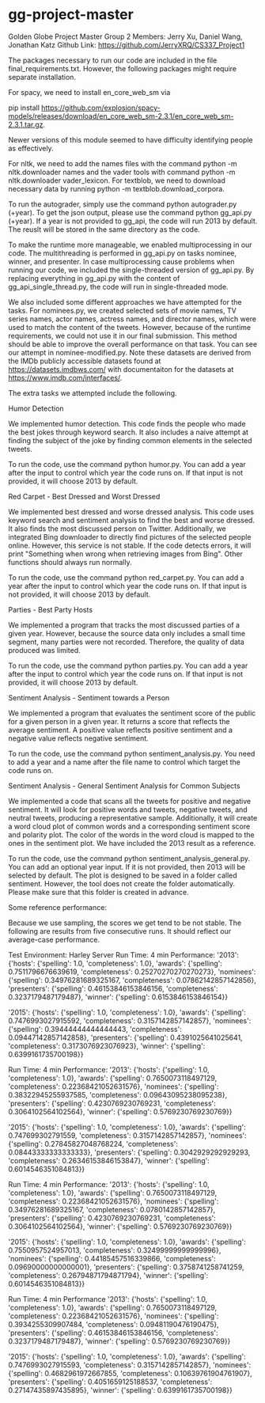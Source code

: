# gg-project-master
Golden Globe Project Master
Group 2
Members: Jerry Xu, Daniel Wang, Jonathan Katz
Github Link: https://github.com/JerryXRQ/CS337_Project1

The packages necessary to run our code are included in the file final_requirements.txt. However, the following packages might require separate installation.

For spacy, we need to install en_core_web_sm via 

pip install https://github.com/explosion/spacy-models/releases/download/en_core_web_sm-2.3.1/en_core_web_sm-2.3.1.tar.gz.

Newer versions of this module seemed to have difficulty identifying people as effectively.

For nltk, we need to add the names files with the command python -m nltk.downloader names and the vader tools with command python -m nltk.downloader vader_lexicon.
For textblob, we need to download necessary data by running python -m textblob.download_corpora.

To run the autograder, simply use the command python autograder.py (+year). To get the json output, please use the command python gg_api.py (+year). If a year is not provided to gg_api, the code will run 2013 by default. The reuslt will be stored in the same directory as the code.

To make the runtime more manageable, we enabled multiprocessing in our code. The multithreading is performed in gg_api.py on tasks nominee, winner, and presenter. In case multiprocessing cause problems when running our code, we included the single-threaded version of gg_api.py. By replacing everything in gg_api.py with the content of gg_api_single_thread.py, the code will run in single-threaded mode.

We also included some different approaches we have attempted for the tasks. For nominees.py, we created selected sets of movie names, TV series names, actor names, actress names, and director names, which were used to match the content of the tweets. However, because of the runtime requirements, we could not use it in our final submission. This method should be able to improve the overall performance on that task. You can see our attempt in nominee-modified.py. Note these datasets are derived from the IMDb publicly accessible datasets found at https://datasets.imdbws.com/ with documentaiton for the datasets at https://www.imdb.com/interfaces/.

The extra tasks we attempted include the following.

Humor Detection

We implemented humor detection. This code finds the people who made the best jokes through keyword search. It also includes a naive attempt at finding the subject of the joke by finding common elements in the selected tweets.

To run the code, use the command python humor.py. You can add a year after the input to control which year the code runs on. If that input is not provided, it will choose 2013 by default.

 Red Carpet - Best Dressed and Worst Dressed

 We implemented best dressed and worse dressed analysis. This code uses keyword search and sentiment analysis to find the best and worse dressed. It also finds the most discussed person on Twitter. Additionally, we integrated Bing downloader to directly find pictures of the selected people online. However, this service is not stable. If the code detects errors, it will print "Something when wrong when retrieving images from Bing". Other functions should always run normally.

To run the code, use the command python red_carpet.py. You can add a year after the input to control which year the code runs on. If that input is not provided, it will choose 2013 by default.

Parties - Best Party Hosts

We implemented a program that tracks the most discussed parties of a given year. However, because the source data only includes a small time segment, many parties were not recorded. Therefore, the quality of data produced was limited.

To run the code, use the command python parties.py. You can add a year after the input to control which year the code runs on. If that input is not provided, it will choose 2013 by default.

Sentiment Analysis - Sentiment towards a Person

We implemented a program that evaluates the sentiment score of the public for a given person in a given year. It returns a score that reflects the average sentiment. A positive value reflects positive sentiment and a negative value reflects negative sentiment.

To run the code, use the command python sentiment_analysis.py. You need to add a year and a name after the file name to control which target the code runs on.

Sentiment Analysis - General Sentiment Analysis for Common Subjects

We implemented a code that scans all the tweets for positive and negative sentiment. It will look for positive words and tweets, negative tweets, and neutral tweets, producing a representative sample. Additionally, it will create a word cloud plot of common words and a corresponding sentiment score and polarity plot. The color of the words in the word cloud is mapped to the ones in the sentiment plot. We have included the 2013 result as a reference.

To run the code, use the command python sentiment_analysis_general.py. You can add an optional year input. If it is not provided, then 2013 will be selected by default. The plot is designed to be saved in a folder called sentiment. However, the tool does not create the folder automatically. Please make sure that this folder is created in advance.


Some reference performance:

Because we use sampling, the scores we get tend to be not stable. The following are results from five consecutive runs. It should reflect our average-case performance.

Test Environment: Harley Server
Run Time: 4 min
Performance:
'2013': {'hosts': {'spelling': 1.0, 'completeness': 1.0}, 'awards': {'spelling': 0.7511796676639619, 'completeness': 0.25270270270270273}, 'nominees': {'spelling': 0.34976281689325167, 'completeness': 0.07862142857142856}, 'presenters': {'spelling': 0.46153846153846156, 'completeness': 0.3237179487179487}, 'winner': {'spelling': 0.6153846153846154}}

'2015': {'hosts': {'spelling': 1.0, 'completeness': 1.0}, 'awards': {'spelling': 0.7476993027915592, 'completeness': 0.3157142857142857}, 'nominees': {'spelling': 0.39444444444444443, 'completeness': 0.09447142857142858}, 'presenters': {'spelling': 0.4391025641025641, 'completeness': 0.3173076923076923}, 'winner': {'spelling': 0.6399161735700198}}

Run Time: 4 min
Performance:
'2013': {'hosts': {'spelling': 1.0, 'completeness': 1.0}, 'awards': {'spelling': 0.7650073118497129, 'completeness': 0.22368421052631576}, 'nominees': {'spelling': 0.38322945255937585, 'completeness': 0.09643095238095238}, 'presenters': {'spelling': 0.4230769230769231, 'completeness': 0.3064102564102564}, 'winner': {'spelling': 0.5769230769230769}}

'2015': {'hosts': {'spelling': 1.0, 'completeness': 1.0}, 'awards': {'spelling': 0.747699302791559, 'completeness': 0.3157142857142857}, 'nominees': {'spelling': 0.27845827048768224, 'completeness': 0.08443333333333333}, 'presenters': {'spelling': 0.3042929292929293, 'completeness': 0.26346153846153847}, 'winner': {'spelling': 0.6014546351084813}}

Run Time: 4 min
Performance:
'2013': {'hosts': {'spelling': 1.0, 'completeness': 1.0}, 'awards': {'spelling': 0.7650073118497129, 'completeness': 0.22368421052631576}, 'nominees': {'spelling': 0.34976281689325167, 'completeness': 0.0780142857142857}, 'presenters': {'spelling': 0.4230769230769231, 'completeness': 0.3064102564102564}, 'winner': {'spelling': 0.5769230769230769}}

'2015': {'hosts': {'spelling': 1.0, 'completeness': 1.0}, 'awards': {'spelling': 0.7550957524957013, 'completeness': 0.32499999999999996}, 'nominees': {'spelling': 0.44185457516339866, 'completeness': 0.09690000000000001}, 'presenters': {'spelling': 0.3758741258741259, 'completeness': 0.26794871794871794}, 'winner': {'spelling': 0.6014546351084813}}

Run Time: 4 min
Performance
'2013': {'hosts': {'spelling': 1.0, 'completeness': 1.0}, 'awards': {'spelling': 0.7650073118497129, 'completeness': 0.22368421052631576}, 'nominees': {'spelling': 0.3934255309907484, 'completeness': 0.09481190476190475}, 'presenters': {'spelling': 0.46153846153846156, 'completeness': 0.3237179487179487}, 'winner': {'spelling': 0.5769230769230769}}

'2015': {'hosts': {'spelling': 1.0, 'completeness': 1.0}, 'awards': {'spelling': 0.7476993027915593, 'completeness': 0.3157142857142857}, 'nominees': {'spelling': 0.4682961972667855, 'completeness': 0.10639761904761907}, 'presenters': {'spelling': 0.4051659125188537, 'completeness': 0.27147435897435895}, 'winner': {'spelling': 0.6399161735700198}}
